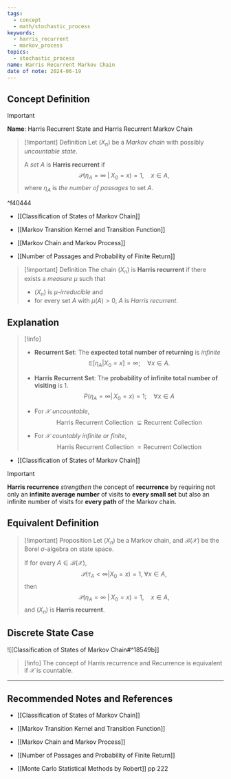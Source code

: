 ```yaml
---
tags:
  - concept
  - math/stochastic_process
keywords:
  - harris_recurrent
  - markov_process
topics:
  - stochastic_process
name: Harris Recurrent Markov Chain
date of note: 2024-06-19
---
```


## Concept Definition

>[!important]
>**Name**: Harris Recurrent State and Harris Recurrent Markov Chain

>[!important] Definition
>Let $(X_{n})$ be a *Markov chain* with possibly *uncountable state*.
>
>A *set* $A$ is **Harris recurrent** if $$\mathcal{P}\left(\eta_{A} = \infty \;|\; X_{0} = x\right) = 1, \quad x\in A,$$ where $\eta_{A}$ is *the number of passages* to set $A$.

^f40444


- [[Classification of States of Markov Chain]]

- [[Markov Transition Kernel and Transition Function]]
- [[Markov Chain and Markov Process]]
- [[Number of Passages and Probability of Finite Return]]

>[!important] Definition
>The chain $(X_{n})$ is **Harris recurrent** if there exists a *measure* $\mu$ such that 
>- $(X_{n})$ is *$\mu$-irreducible* and 
>- for every set $A$ with $\mu(A) > 0$, $A$ is *Harris recurrent*.


## Explanation

>[!info]
>- **Recurrent Set**:  The **expected total number of returning** is *infinite* $$\mathbb{E}\left[\eta_{A} | X_{0}= x\right] = \infty;\quad \forall x\in A.$$ 
>- **Harris Recurrent Set**: The **probability of infinite total number of visiting** is $1$. $$P(\eta_{A} = \infty |\, X_{0} = x) = 1;\quad \forall x\in A$$ 
>
>- For $\mathcal{X}$ *uncountable*,    
>$$
>\text{Harris Recurrent Collection } \subsetneq \text{Recurrent Collection }
>$$  
>- For $\mathcal{X}$ *countably infinite or finite*,    
>$$
>\text{Harris Recurrent Collection } = \text{Recurrent Collection }
>$$  

- [[Classification of States of Markov Chain]]

>[!important]
>**Harris recurrence** *strengthen* the concept of **recurrence** by requiring not only an **infinite average number** of visits to **every small set** but also an infinite number of visits for **every path** of the Markov chain.


## Equivalent Definition

>[!important] Proposition
>Let $(X_{n})$ be a Markov chain, and $\mathcal{B}(\mathcal{X})$ be the Borel $\sigma$-algebra on state space. 
>
>If for every $A\in \mathcal{B}(\mathcal{X})$, $$\mathcal{P}\left(\tau_{A} < \infty | X_{0} = x\right) = 1, \; \forall x\in A,$$ then $$\mathcal{P}\left(\eta_{A} = \infty \;|\; X_{0} = x\right) = 1, \quad x\in A,$$ and $(X_{n})$ is **Harris recurrent**.

## Discrete State Case

![[Classification of States of Markov Chain#^18549b]]

>[!info]
>The concept of Harris recurrence and Recurrence is equivalent if $\mathcal{X}$ is countable.




-----------
##  Recommended Notes and References


- [[Classification of States of Markov Chain]]

- [[Markov Transition Kernel and Transition Function]]
- [[Markov Chain and Markov Process]]
- [[Number of Passages and Probability of Finite Return]]



- [[Monte Carlo Statistical Methods by Robert]] pp 222